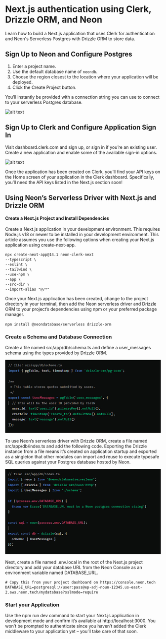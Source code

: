 # Next.js authentication using Clerk, Drizzle ORM, and Neon
Learn how to build a Next.js application that uses Clerk for authentication and Neon's Serverless Postgres with Drizzle ORM to store data.

## Sign Up to Neon and Configure Postgres
1. Enter a project name.
2. Use the default database name of `neondb`.
3. Choose the region closest to the location where your application will be deployed.
4. Click the Create Project button.

You’ll instantly be provided with a connection string you can use to connect to your serverless Postgres database.

![alt text](./public/images/neon-dashboard.jpg)

## Sign Up to Clerk and Configure Application Sign In

Visit dashboard.clerk.com and sign up, or sign in if you’re an existing user. Create a new application and enable some of the available sign-in options.

![alt text](./public/images/clerk-sign-up.jpg)

Once the application has been created on Clerk, you’ll find your API keys on the Home screen of your application in the Clerk dashboard. Specifically, you’ll need the API keys listed in the Next.js section soon!

## Using Neon’s Serverless Driver with Next.js and Drizzle ORM

#### Create a Next.js Project and Install Dependencies

Create a Next.js application in your development environment. This requires Node.js v18 or newer to be installed in your development environment. This article assumes you use the following options when creating your Next.js application using create-next-app.
```
npx create-next-app@14.1 neon-clerk-next
--typescript \
--eslint \
--tailwind \
--use-npm \
--app \
--src-dir \
--import-alias "@/*"
```

Once your Next.js application has been created, change to the project directory in your terminal, then add the Neon serverless driver and Drizzle ORM to your project’s dependencies using npm or your preferred package manager.

`npm install @neondatabase/serverless drizzle-orm`

### Create a Schema and Database Connection

Create a file named src/app/db/schema.ts and define a user_messages schema using the types provided by Drizzle ORM.

![alt text](./public/images/schema.jpg)

To use Neon’s serverless driver with Drizzle ORM, create a file named src/app/db/index.ts and add the following code. Exporting the Drizzle instance from a file means it’s created on application startup and exported as a singleton that other modules can import and reuse to execute typesafe SQL queries against your Postgres database hosted by Neon.

![alt text](./public/images/index.ts.jpg)

Next, create a file named .env.local in the root of the Next.js project directory and add your database URL from the Neon Console as an environment variable named DATABASE_URL.

```
# Copy this from your project dashboard on https://console.neon.tech
DATABASE_URL=postgresql://user:pass@ep-adj-noun-12345.us-east-2.aws.neon.tech/mydatabase?sslmode=require
```

### Start your Application

Use the npm run dev command to start your Next.js application in development mode and confirm it’s available at http://localhost:3000. You won’t be prompted to authenticate since you haven’t added the Clerk middleware to your application yet – you’ll take care of that soon.